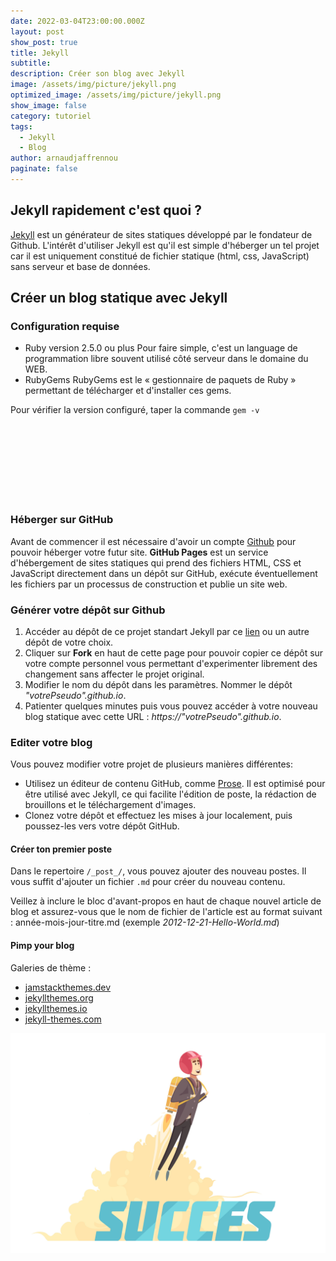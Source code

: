 ```yaml
---
date: 2022-03-04T23:00:00.000Z
layout: post
show_post: true
title: Jekyll
subtitle: 
description: Créer son blog avec Jekyll
image: /assets/img/picture/jekyll.png
optimized_image: /assets/img/picture/jekyll.png
show_image: false
category: tutoriel
tags:
  - Jekyll
  - Blog
author: arnaudjaffrennou
paginate: false
---
```

## Jekyll rapidement c'est quoi ?
[Jekyll](https://jekyllrb.com/) est un générateur de sites statiques développé par le fondateur de Github.
L'intérêt d'utiliser Jekyll est qu'il est simple d'héberger un tel projet car il est uniquement constitué de fichier statique (html, css, JavaScript) sans serveur et base de données.
<!--
Jekyll est écrit en ruby et est donc une gem ruby, ce qui signifie qu'il fonctionne sur n'importe quelle plate-forme sur laquelle Ruby s'exécute. 
Les **gems** sont du code que vous pouvez inclure dans les projets Ruby. Ces gems peuvent faire différentes actions telles que interagir avec des API telles que GitHub, pagination ou conversion d'un objet Ruby en JSON.
-->

## Créer un blog statique avec Jekyll
### Configuration requise
- Ruby version 2.5.0 ou plus
Pour faire simple, c'est un language de programmation libre souvent utilisé côté serveur dans le domaine du WEB.
- RubyGems
RubyGems est le « gestionnaire de paquets de Ruby » permettant de télécharger et d'installer ces gems.

Pour vérifier la version configuré, taper la commande `gem -v`

### Héberger sur GitHub <svg><use xlink:href="#icon-github"></use></svg>
Avant de commencer il est nécessaire d'avoir un compte [Github](https://github.com/) pour pouvoir héberger votre futur site. 
**GitHub Pages** est un service d'hébergement de sites statiques qui prend des fichiers HTML, CSS et JavaScript directement dans un dépôt sur GitHub, exécute éventuellement les fichiers par un processus de construction et publie un site web.

### Générer votre dépôt sur Github 
1. Accéder au dépôt de ce projet standart Jekyll par ce [lien](https://github.com/barryclark/jekyll-now) ou un autre dépôt de votre choix.
2. Cliquer sur **Fork** en haut de cette page pour pouvoir copier ce dépôt sur votre compte personnel vous permettant d'experimenter librement des changement sans affecter le projet original.
3. Modifier le nom du dépôt dans les paramètres. Nommer le dépôt *"votrePseudo".github.io*.
4. Patienter quelques minutes puis vous pouvez accéder à votre nouveau blog statique avec cette URL : *https://"votrePseudo".github.io*.

### Editer votre blog
Vous pouvez modifier votre projet de plusieurs manières différentes:

* Utilisez un éditeur de contenu GitHub, comme [Prose](http://prose.io/). Il est optimisé pour être utilisé avec Jekyll, ce qui facilite l'édition de poste, la rédaction de brouillons et le téléchargement d'images.
* Clonez votre dépôt et effectuez les mises à jour localement, puis poussez-les vers votre dépôt GitHub.

#### Créer ton premier poste
Dans le repertoire `/_post_/`, vous pouvez ajouter des nouveau postes. Il vous suffit d'ajouter un fichier `.md` pour créer du nouveau contenu. 

Veillez à inclure le bloc d'avant-propos en haut de chaque nouvel article de blog et assurez-vous que le nom de fichier de l'article est au format suivant : année-mois-jour-titre.md (exemple *2012-12-21-Hello-World.md*)

#### Pimp your blog
Galeries de thème :
* [jamstackthemes.dev](https://jamstackthemes.dev/)
* [jekyllthemes.org](http://jekyllthemes.org/)
* [jekyllthemes.io](https://jekyllthemes.io/)
* [jekyll-themes.com](https://jekyll-themes.com/)

<img src="/assets/img/picture/succes.jpg">
<!--<a href="http://www.freepik.com">Designed by macrovector / Freepik</a>-->